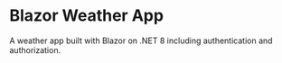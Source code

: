 # Blazor Weather App

A weather app built with Blazor on .NET 8 including authentication and authorization.
